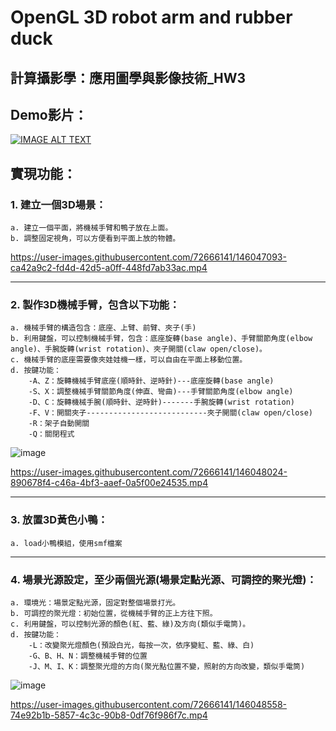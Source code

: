# OpenGL 3D robot arm and rubber duck 
## 計算攝影學：應用圖學與影像技術_HW3
## Demo影片：
[![IMAGE ALT TEXT](https://user-images.githubusercontent.com/72666141/164231452-f68fbaad-1c60-46e0-9fff-cf64c104d83c.JPG)](https://www.youtube.com/watch?v=GRcNxCQtLs0)

## 實現功能：
### 1. 建立一個3D場景：
	a. 建立一個平面，將機械手臂和鴨子放在上面。
	b. 調整固定視角，可以方便看到平面上放的物體。
https://user-images.githubusercontent.com/72666141/146047093-ca42a9c2-fd4d-42d5-a0ff-448fd7ab33ac.mp4

---

### 2. 製作3D機械手臂，包含以下功能：
	a. 機械手臂的構造包含：底座、上臂、前臂、夾子(手)
	b. 利用鍵盤，可以控制機械手臂，包含：底座旋轉(base angle)、手臂關節角度(elbow angle)、手腕旋轉(wrist rotation)、夾子開關(claw open/close)。
	c. 機械手臂的底座需要像夾娃娃機一樣，可以自由在平面上移動位置。
	d. 按鍵功能：
		-A、Z：旋轉機械手臂底座(順時針、逆時針)---底座旋轉(base angle)
		-S、X：調整機械手臂關節角度(伸直、彎曲)---手臂關節角度(elbow angle)
		-D、C：旋轉機械手腕(順時針、逆時針)-------手腕旋轉(wrist rotation)
		-F、V：開關夾子---------------------------夾子開關(claw open/close)
		-R：架子自動開關
		-Q：關閉程式
![image](https://user-images.githubusercontent.com/72666141/141769732-add5e6f8-f363-40b4-878e-267363b78e9f.png)


https://user-images.githubusercontent.com/72666141/146048024-890678f4-c46a-4bf3-aaef-0a5f00e24535.mp4

---
	
### 3. 放置3D黃色小鴨：
	a. load小鴨模組，使用smf檔案

---

### 4. 場景光源設定，至少兩個光源(場景定點光源、可調控的聚光燈)：
	a. 環境光：場景定點光源，固定對整個場景打光。
	b. 可調控的聚光燈：初始位置，從機械手臂的正上方往下照。
	c. 利用鍵盤，可以控制光源的顏色(紅、藍、綠)及方向(類似手電筒)。
	d. 按鍵功能：
		-L：改變聚光燈顏色(預設白光，每按一次，依序變紅、藍、綠、白)
		-G、B、H、N：調整機械手臂的位置
		-J、M、I、K：調整聚光燈的方向(聚光點位置不變，照射的方向改變，類似手電筒)
![image](https://user-images.githubusercontent.com/72666141/141769541-e969fcfa-bac3-426d-b284-f7c91b9f31db.png)

https://user-images.githubusercontent.com/72666141/146048558-74e92b1b-5857-4c3c-90b8-0df76f986f7c.mp4

